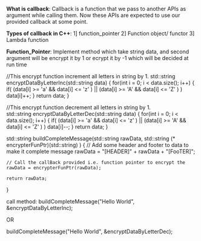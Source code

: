 **What is callback**:
Callback is a function that we pass to another APIs as argument while calling them.
Now these APIs are expected to use our provided callback at some point.

**Types of callback in C++**:
1] function_pointer
2] Function object/ functor
3] Lambda function


 **Function_Pointer**:
   Implement method which take string data, and second argument will be encrypt it by 1 or ecrypt it by -1 which will be decided at run time

//This encrypt function increment all letters in string by 1.
std::string encryptDataByLetterInc(std::string data)
{
    for(int i = 0; i < data.size(); i++)
    {
        if( (data[i] >= 'a' && data[i] <= 'z' ) || (data[i] >= 'A' && data[i] <= 'Z' ) )
            data[i]++;
    }
    return data;
} 

//This encrypt function decrement all letters in string by 1.	
std::string encryptDataByLetterDec(std::string data)
{
    for(int i = 0; i < data.size(); i++)
    {
        if( (data[i] >= 'a' && data[i] <= 'z' ) || (data[i] >= 'A' && data[i] <= 'Z' ) )
            data[i]--;
    }
    return data;
}

std::string buildCompleteMessage(std::string rawData, std::string (* encrypterFunPtr)(std::string) )
{
    // Add some header and footer to data to make it complete message
    rawData = "[HEADER]" + rawData + "[FooTER]";
 
    // Call the callBack provided i.e. function pointer to encrypt the
    rawData = encrypterFunPtr(rawData);
 
    return rawData;
}


call method:
buildCompleteMessage("Hello World", &encryptDataByLetterInc);

OR

buildCompleteMessage("Hello World", &encryptDataByLetterDec);